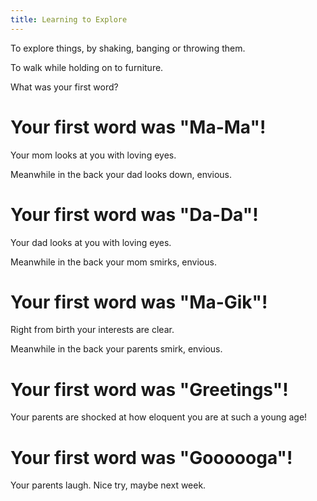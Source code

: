 ```yaml
---
title: Learning to Explore
---
```

To explore things, by shaking, banging or throwing them. <Add stat="INT"></Add>

To walk while holding on to furniture. <Add stat="STA"></Add>

<Prompt> What was your first word?</Prompt>

<Choice label="Ma-Ma">

# Your first word was "Ma-Ma"!
Your mom looks at you with loving eyes. <Add relationship="mom" value="5"></Add>

Meanwhile in the back your dad looks down, envious. <Remove relationship="dad" value="5"></Add>
    
</Choice>
<Choice label="Da-Da">

# Your first word was "Da-Da"!
Your dad looks at you with loving eyes.  <Add relationship="dad" value="5"></Add>

Meanwhile in the back your mom smirks, envious. <Remove relationship="mom" value="5"></Add>

</Choice>
<Choice label="Ma-Gik">

# Your first word was "Ma-Gik"!
Right from birth your interests are clear.    <Add skill="Arcana"  value="5"></Add>

Meanwhile in the back your parents smirk, envious. <Remove relationship="dad" value="5"></Add> <Remove relationship="mom" value="5"></Add>

</Choice>
<Choice label="Greetings" stat="COM" value="1">

# Your first word was "Greetings"!
Your parents are shocked at how eloquent you are at such a young age! 

<Add relationship="mom" value="5"></Add> 

<Add relationship="dad" value="5"></Add>
    
</Choice>
<Else>

# Your first word was "Goooooga"!
Your parents laugh. Nice try, maybe next week.

</Else>
